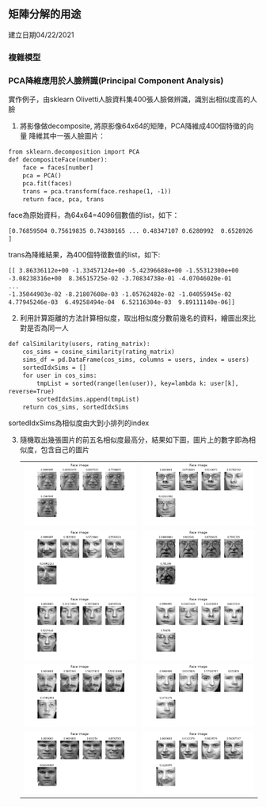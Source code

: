 ## 矩陣分解的用途
建立日期04/22/2021
### 複雜模型
### PCA降維應用於人臉辨識(Principal Component Analysis)
實作例子，由sklearn Olivetti人臉資料集400張人臉做辨識，識別出相似度高的人臉

1. 
    將影像做decomposite, 將原影像64x64的矩陣，PCA降維成400個特徵的向量
    降維其中一張人臉圖片：
```
from sklearn.decomposition import PCA
def decompositeFace(number):
    face = faces[number]
    pca = PCA()
    pca.fit(faces)
    trans = pca.transform(face.reshape(1, -1))
    return face, pca, trans
```
face為原始資料，為64x64=4096個數值的list，如下：
```
[0.76859504 0.75619835 0.74380165 ... 0.48347107 0.6280992  0.6528926 ]
```
trans為降維結果，為400個特徵數值的list，如下:
```
[[ 3.86336112e+00 -1.33457124e+00 -5.42396688e+00 -1.55312300e+00
-3.08238316e+00  8.36515725e-02 -3.70834738e-01 -4.07046020e-01
...
-1.35044903e-02 -8.21807608e-03 -1.05762482e-02 -1.04055945e-02
4.77945246e-03  6.49258494e-04  6.52116304e-03  9.89111140e-06]]
```
2. 
    利用計算距離的方法計算相似度，取出相似度分數前幾名的資料，繪圖出來比對是否為同一人
```
def calSimilarity(users, rating_matrix):
    cos_sims = cosine_similarity(rating_matrix)
    sims_df = pd.DataFrame(cos_sims, columns = users, index = users)
    sortedIdxSims = []
    for user in cos_sims:
        tmpList = sorted(range(len(user)), key=lambda k: user[k], reverse=True)
        sortedIdxSims.append(tmpList)
    return cos_sims, sortedIdxSims
```
sortedIdxSims為相似度由大到小排列的index

3.
    隨機取出幾張圖片的前五名相似度最高分，結果如下圖，圖片上的數字即為相似度，包含自己的圖片
    <table>
        <tr>
            <td>
                <img src="./savePNG/img-out-face011.png" width="100%" />
            </td>
            <td>
                <img src="./savePNG/img-out-face012.png" width="100%" />
            </td>
        </tr>
        <tr>
            <td>
                <img src="./savePNG/img-out-face013.png" width="100%" />
            </td>
            <td>
                <img src="./savePNG/img-out-face014.png" width="100%" />
            </td>
        </tr>
        <tr>
            <td>
                <img src="./savePNG/img-out-face015.png" width="100%" />
            </td>
            <td>
                <img src="./savePNG/img-out-face016.png" width="100%" />
            </td>
        </tr>
        <tr>
            <td>
                <img src="./savePNG/img-out-face017.png" width="100%" />
            </td>
            <td>
                <img src="./savePNG/img-out-face018.png" width="100%" />
            </td>
        </tr>
        <tr>
            <td>
                <img src="./savePNG/img-out-face019.png" width="100%" />
            </td>
            <td>
                <img src="./savePNG/img-out-face020.png" width="100%" />
            </td>
        </tr>
    </table>